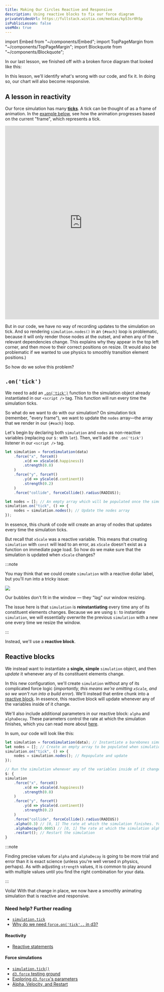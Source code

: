 ```yaml
---
title: Making Our Circles Reactive and Responsive
description: Using reactive blocks to fix our force diagram
privateVideoUrl: https://fullstack.wistia.com/medias/kp53sr0h5p
isPublicLesson: false
useMdx: true
---
```


import Embed from "~/components/Embed";
import TopPageMargin from "~/components/TopPageMargin";
import Blockquote from "~/components/Blockquote";

<TopPageMargin />

In our last lesson, we finished off with a broken force diagram that looked like this:

<Embed title="xmzghl" height="400px" previewOnly module="02" lesson="01" />

In this lesson, we'll identify what's wrong with our code, and fix it. In doing so, our chart will also become responsive.

## A lesson in reactivity

Our force simulation has many [**ticks**](https://observablehq.com/@d3/simulation-tick). A tick can be thought of as a frame of animation. In the [example below](https://observablehq.com/@ben-tanen/a-tutorial-to-using-d3-force-from-someone-who-just-learned-ho#beeswarm_sect), see how the animation progresses based on the current "frame", which represents a tick.

<iframe width="100%" height="634" frameborder="0"
  src="https://observablehq.com/embed/@ben-tanen/a-tutorial-to-using-d3-force-from-someone-who-just-learned-ho?cells=chart_beeswarm%2Cviewof+keyframe_beeswarm"></iframe>

But in our code, we have no way of recording updates to the simulation on tick. And so rendering `simulation.nodes()` in an `{#each}` loop is problematic, because it will only render those nodes at the outset, and when any of the relevant dependencies change. This explains why they appear in the top left corner, and then move to their correct positions on resize. (It would also be problematic if we wanted to use physics to smoothly transition element positions.)

So how do we solve this problem?

## `.on('tick')`

<!-- The simulation will run as soon as it is instantiated. But we have no way of detecting this in our `<script / >` tag, since it only runs on load. -->

We need to add an [`.on('tick')`](https://github.com/d3/d3-force#simulation_on) function to the simulation object already instantiated in our `<script />` tag. This function will run every time the simulation ticks.

So what do we want to do with our simulation? On simulation tick (remember, "every frame"), we want to update the `nodes` array—the array that we render in our `{#each}` loop.

<!-- Right now, we're instantiating our `simulation` with a reactive dollar label (`$:`). Although we do want our simulation to be reactive, this isn't the best way to handle something like a force simulation, which has its own internal state. -->

Let's begin by declaring both `simulation` and `nodes` as non-reactive variables (replacing our `$:` with `let`). Then, we'll add the `.on('tick')` listener in our `<script />` tag.

```js
let simulation = forceSimulation(data)
    .force("x", forceX()
        .x(d => xScale(d.happiness))
        .strength(0.8)
    )
    .force("y", forceY()
        .y(d => yScale(d.continent))
        .strength(0.2)
    )
    .force("collide", forceCollide().radius(RADIUS));

let nodes = []; // An empty array which will be populated once the simulation ticks
simulation.on("tick", () => {
    nodes = simulation.nodes(); // Update the nodes array
});
```

In essence, this chunk of code will create an array of nodes that updates every time the simulation ticks.

But recall that `xScale` was a reactive variable. This means that creating `simulation` with `const` will lead to an error, as `xScale` doesn't exist as a function on immediate page load. So how do we make sure that the simulation is updated when `xScale` changes? 

:::note

You may think that we could create `simulation` with a reactive dollar label, but you'll run into a tricky issue:

![](./public/assets/jitter.gif)

Our bubbles don't fit in the window — they "lag" our window resizing. 

The issue here is that `simulation` is **reinstantiating** every time any of its constituent elements changes. Because we are using `$:` to instantiate `simulation`, we will essentially overwrite the previous `simulation` with a new one every time we resize the window.

:::

Instead, we'll use a **reactive block**.

## Reactive blocks

We instead want to instantiate a **single, simple** `simulation` object, and then *update* it whenever any of its constituent elements change.

In this new configuration, we'll create `simulation` without any of its complicated force logic (*importantly, this means we're omitting `xScale`, and so we won't run into a build error*). We'll instead that entire chunk into a [reactive block](https://svelte.dev/tutorial/reactive-statements). In essence, this reactive block will update whenever any of the variables inside of it change.

We'll also include additional parameters in our reactive block: `alpha` and `alphaDecay`. These parameters control the rate at which the simulation finishes, which you can read more about [here](https://observablehq.com/@maliky/testing-the-d3-forces-parameters).

In sum, our code will look like this:

```js
let simulation = forceSimulation(data); // Instantiate a barebones simulation
let nodes = []; // Create an empty array to be populated when simulation ticks
simulation.on("tick", () => {
    nodes = simulation.nodes(); // Repopulate and update
});

// Run the simulation whenever any of the variables inside of it change
$: {
simulation
    .force("x", forceX()
        .x(d => xScale(d.happiness))
        .strength(0.8)
    )
    .force("y", forceY()
        .y(d => yScale(d.continent))
        .strength(0.2)
    )
    .force("collide", forceCollide().radius(RADIUS))
    .alpha(0.3) // [0, 1] The rate at which the simulation finishes. You should increase this if you want a faster simulation, or decrease it if you want more "movement" in the simulation.
    .alphaDecay(0.0005) // [0, 1] The rate at which the simulation alpha approaches 0. you should decrease this if your bubbles are not completing their transitions between simulation states.
    .restart(); // Restart the simulation
}
```

:::note

Finding precise values for `alpha` and `alphaDecay` is going to be more trial and error than it is exact science (unless you're well versed in physics, perhaps). As with adjusting `strength` values, it is common to play around with multiple values until you find the right combination for your data.

:::

Voila! With that change in place, we now have a smoothly animating simulation  that is reactive and responsive. 

<!-- ![](./public/assets/initial.png) -->

<Embed title="g8l0s0" module="02" lesson="02" height="400px" />

### Need help? Further reading

* [`simulation.tick`](https://observablehq.com/@d3/simulation-tick)
* [Why do we need `force.on('tick'..` in d3?](https://stackoverflow.com/a/28745519)

#### Reactivity
* [Reactive statements](https://svelte.dev/tutorial/reactive-statements)

#### Force simulations
* [`simulation.tick()`](https://github.com/d3/d3-force#simulation_tick)
* [`d3.force` testing ground](https://bl.ocks.org/steveharoz/8c3e2524079a8c440df60c1ab72b5d03)
* [Exploring `d3.force`'s parameters](https://observablehq.com/@maliky/testing-the-d3-forces-parameters)
* [Alpha, Velocity, and Restart](https://stackoverflow.com/a/52117221)